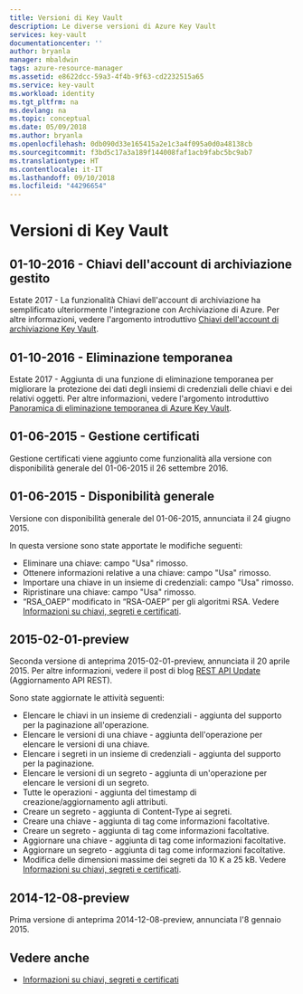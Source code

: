 ```yaml
---
title: Versioni di Key Vault
description: Le diverse versioni di Azure Key Vault
services: key-vault
documentationcenter: ''
author: bryanla
manager: mbaldwin
tags: azure-resource-manager
ms.assetid: e8622dcc-59a3-4f4b-9f63-cd2232515a65
ms.service: key-vault
ms.workload: identity
ms.tgt_pltfrm: na
ms.devlang: na
ms.topic: conceptual
ms.date: 05/09/2018
ms.author: bryanla
ms.openlocfilehash: 0db090d33e165415a2e1c3a4f095a0d0a48138cb
ms.sourcegitcommit: f3bd5c17a3a189f144008faf1acb9fabc5bc9ab7
ms.translationtype: HT
ms.contentlocale: it-IT
ms.lasthandoff: 09/10/2018
ms.locfileid: "44296654"
---
```

# <a name="key-vault-versions"></a>Versioni di Key Vault

## <a name="2016-10-01---managed-storage-account-keys"></a>01-10-2016 - Chiavi dell'account di archiviazione gestito

Estate 2017 - La funzionalità Chiavi dell'account di archiviazione ha semplificato ulteriormente l'integrazione con Archiviazione di Azure. Per altre informazioni, vedere l'argomento introduttivo [Chiavi dell'account di archiviazione Key Vault](https://docs.microsoft.com/azure/key-vault/key-vault-ovw-storage-keys).

## <a name="2016-10-01---soft-delete"></a>01-10-2016 - Eliminazione temporanea

Estate 2017 - Aggiunta di una funzione di eliminazione temporanea per migliorare la protezione dei dati degli insiemi di credenziali delle chiavi e dei relativi oggetti. Per altre informazioni, vedere l'argomento introduttivo [Panoramica di eliminazione temporanea di Azure Key Vault](https://docs.microsoft.com/azure/key-vault/key-vault-ovw-soft-delete).

## <a name="2015-06-01---certificate-management"></a>01-06-2015 - Gestione certificati

Gestione certificati viene aggiunto come funzionalità alla versione con disponibilità generale del 01-06-2015 il 26 settembre 2016.

## <a name="2015-06-01---general-availability"></a>01-06-2015 - Disponibilità generale

Versione con disponibilità generale del 01-06-2015, annunciata il 24 giugno 2015.

In questa versione sono state apportate le modifiche seguenti:

- Eliminare una chiave: campo "Usa" rimosso.
- Ottenere informazioni relative a una chiave: campo "Usa" rimosso.
- Importare una chiave in un insieme di credenziali: campo "Usa" rimosso.
- Ripristinare una chiave: campo "Usa" rimosso.
- “RSA_OAEP” modificato in “RSA-OAEP” per gli algoritmi RSA. Vedere [Informazioni su chiavi, segreti e certificati](about-keys-secrets-and-certificates.md).

## <a name="2015-02-01-preview"></a>2015-02-01-preview 

Seconda versione di anteprima 2015-02-01-preview, annunciata il 20 aprile 2015. Per altre informazioni, vedere il post di blog [REST API Update](http://blogs.technet.com/b/kv/archive/2015/04/20/empty-3.aspx) (Aggiornamento API REST).

Sono state aggiornate le attività seguenti:

- Elencare le chiavi in un insieme di credenziali - aggiunta del supporto per la paginazione all'operazione.
- Elencare le versioni di una chiave - aggiunta dell'operazione per elencare le versioni di una chiave.
- Elencare i segreti in un insieme di credenziali - aggiunta del supporto per la paginazione.
- Elencare le versioni di un segreto - aggiunta di un'operazione per elencare le versioni di un segreto.
- Tutte le operazioni - aggiunta del timestamp di creazione/aggiornamento agli attributi.
- Creare un segreto - aggiunta di Content-Type ai segreti.
- Creare una chiave - aggiunta di tag come informazioni facoltative.
- Creare un segreto - aggiunta di tag come informazioni facoltative.
- Aggiornare una chiave - aggiunta di tag come informazioni facoltative.
- Aggiornare un segreto - aggiunta di tag come informazioni facoltative.
- Modifica delle dimensioni massime dei segreti da 10 K a 25 kB. Vedere [Informazioni su chiavi, segreti e certificati](about-keys-secrets-and-certificates.md).

## <a name="2014-12-08-preview"></a>2014-12-08-preview

Prima versione di anteprima 2014-12-08-preview, annunciata l'8 gennaio 2015.

## <a name="see-also"></a>Vedere anche 
- [Informazioni su chiavi, segreti e certificati](about-keys-secrets-and-certificates.md)
